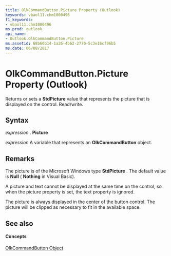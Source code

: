 ```yaml
---
title: OlkCommandButton.Picture Property (Outlook)
keywords: vbaol11.chm1000496
f1_keywords:
- vbaol11.chm1000496
ms.prod: outlook
api_name:
- Outlook.OlkCommandButton.Picture
ms.assetid: 68b60b14-1a26-4b62-2770-5c3e16cf96b5
ms.date: 06/08/2017
---
```



# OlkCommandButton.Picture Property (Outlook)

Returns or sets a  **StdPicture** value that represents the picture that is displayed on the control. Read/write.


## Syntax

 _expression_ . **Picture**

 _expression_ A variable that represents an **OlkCommandButton** object.


## Remarks

The picture is of the Microsoft Windows type  **StdPicture** . The default value is **Null** ( **Nothing** in Visual Basic).

A picture and text cannot be displayed at the same time on the control, so when the picture property is set, the text property is ignored.

The picture is always displayed in the center of the button control. The picture will be clipped as necessary to fit in the available space.


## See also


#### Concepts


[OlkCommandButton Object](olkcommandbutton-object-outlook.md)

